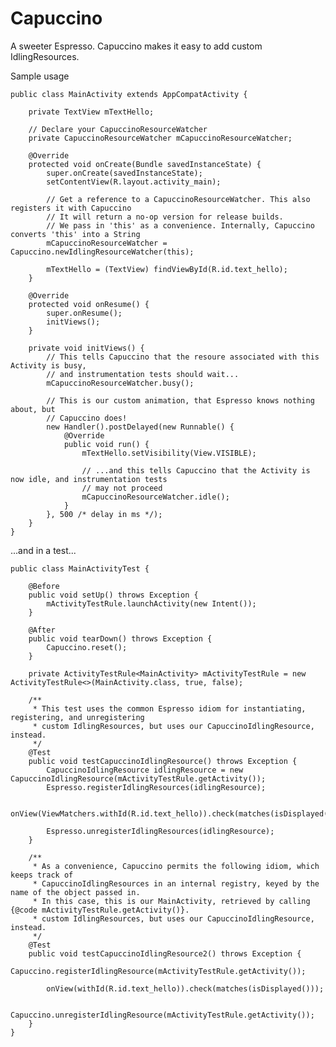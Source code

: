 # Capuccino
A sweeter Espresso. Capuccino makes it easy to add custom IdlingResources.

Sample usage

    public class MainActivity extends AppCompatActivity {

        private TextView mTextHello;

        // Declare your CapuccinoResourceWatcher
        private CapuccinoResourceWatcher mCapuccinoResourceWatcher;

        @Override
        protected void onCreate(Bundle savedInstanceState) {
            super.onCreate(savedInstanceState);
            setContentView(R.layout.activity_main);
            
            // Get a reference to a CapuccinoResourceWatcher. This also registers it with Capuccino
            // It will return a no-op version for release builds.
            // We pass in 'this' as a convenience. Internally, Capuccino converts 'this' into a String
            mCapuccinoResourceWatcher = Capuccino.newIdlingResourceWatcher(this);

            mTextHello = (TextView) findViewById(R.id.text_hello);
        }

        @Override
        protected void onResume() {
            super.onResume();
            initViews();
        }

        private void initViews() {
            // This tells Capuccino that the resoure associated with this Activity is busy, 
            // and instrumentation tests should wait...
            mCapuccinoResourceWatcher.busy();
            
            // This is our custom animation, that Espresso knows nothing about, but
            // Capuccino does!
            new Handler().postDelayed(new Runnable() {
                @Override
                public void run() {
                    mTextHello.setVisibility(View.VISIBLE);
                    
                    // ...and this tells Capuccino that the Activity is now idle, and instrumentation tests
                    // may not proceed
                    mCapuccinoResourceWatcher.idle();
                }
            }, 500 /* delay in ms */);
        }
    }
    
...and in a test...

    public class MainActivityTest {

        @Before
        public void setUp() throws Exception {
            mActivityTestRule.launchActivity(new Intent());
        }

        @After
        public void tearDown() throws Exception {
            Capuccino.reset();
        }

        private ActivityTestRule<MainActivity> mActivityTestRule = new ActivityTestRule<>(MainActivity.class, true, false);

        /**
         * This test uses the common Espresso idiom for instantiating, registering, and unregistering
         * custom IdlingResources, but uses our CapuccinoIdlingResource, instead.
         */
        @Test
        public void testCapuccinoIdlingResource() throws Exception {
            CapuccinoIdlingResource idlingResource = new CapuccinoIdlingResource(mActivityTestRule.getActivity());
            Espresso.registerIdlingResources(idlingResource);

            onView(ViewMatchers.withId(R.id.text_hello)).check(matches(isDisplayed()));

            Espresso.unregisterIdlingResources(idlingResource);
        }

        /**
         * As a convenience, Capuccino permits the following idiom, which keeps track of 
         * CapuccinoIdlingResources in an internal registry, keyed by the name of the object passed in.
         * In this case, this is our MainActivity, retrieved by calling {@code mActivityTestRule.getActivity()}.
         * custom IdlingResources, but uses our CapuccinoIdlingResource, instead.
         */
        @Test
        public void testCapuccinoIdlingResource2() throws Exception {
            Capuccino.registerIdlingResource(mActivityTestRule.getActivity());

            onView(withId(R.id.text_hello)).check(matches(isDisplayed()));

            Capuccino.unregisterIdlingResource(mActivityTestRule.getActivity());
        }
    }
    
